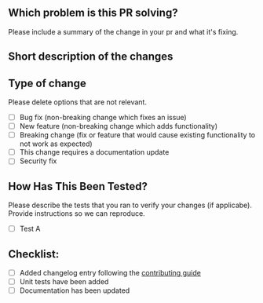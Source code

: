 ## Which problem is this PR solving?

Please include a summary of the change in your pr and what it's fixing. 

## Short description of the changes

## Type of change

Please delete options that are not relevant.

- [ ] Bug fix (non-breaking change which fixes an issue)
- [ ] New feature (non-breaking change which adds functionality)
- [ ] Breaking change (fix or feature that would cause existing functionality to not work as expected)
- [ ] This change requires a documentation update
- [ ] Security fix

## How Has This Been Tested?

Please describe the tests that you ran to verify your changes (if applicabe). Provide instructions so we can reproduce.

- [ ] Test A

## Checklist:

- [ ] Added changelog entry following the [contributing guide](../CONTRIBUTING.md#pull-requests)
- [ ] Unit tests have been added
- [ ] Documentation has been updated